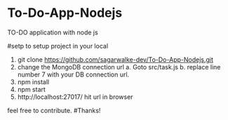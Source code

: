 # To-Do-App-Nodejs
TO-DO application with node js

#setp to setup project in your local
1. git clone https://github.com/sagarwalke-dev/To-Do-App-Nodejs.git
2. change the MongoDB connection url
   a. Goto src/task.js
   b. replace line number 7 with your DB connection url.
3. npm install
4. npm start
5. http://localhost:27017/ hit url in browser

feel free to contribute.
#Thanks!
